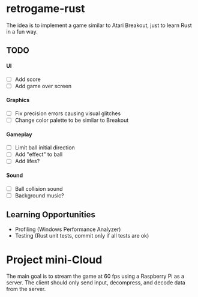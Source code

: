 # retrogame-rust

The idea is to implement a game similar to Atari Breakout, just to learn Rust in a fun way.

## TODO

#### UI
 - [ ] Add score
 - [ ] Add game over screen
 
#### Graphics
 - [ ] Fix precision errors causing visual glitches
 - [ ] Change color palette to be similar to Breakout

#### Gameplay
 - [ ] Limit ball initial direction
 - [ ] Add "effect" to ball
 - [ ] Add lifes?
 
 #### Sound
 - [ ] Ball collision sound
 - [ ] Background music?
  
## Learning Opportunities
- Profiling (Windows Performance Analyzer)
- Testing (Rust unit tests, commit only if all tests are ok)

# Project mini-Cloud

The main goal is to stream the game at 60 fps using a Raspberry Pi as a server. 
The client should only send input, decompress, and decode data from the server. 
